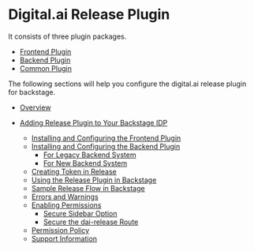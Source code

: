 # Digital.ai Release Plugin

It consists of three plugin packages.

* [Frontend Plugin](https://github.com/digital-ai/backstage-release/tree/main/plugins/dai-release)
* [Backend Plugin](https://github.com/digital-ai/backstage-release/tree/main/plugins/dai-release-backend)
* [Common Plugin](https://github.com/digital-ai/backstage-release/tree/main/plugins/dai-release-common)

The following sections will help you configure the digital.ai release plugin for backstage.

* [Overview](https://docs.digital.ai/bundle/devops-release-version-v.24.1/page/release/concept/release-backstage-overview.html)
* [Adding Release Plugin to Your Backstage IDP](https://docs.digital.ai/bundle/devops-release-version-v.24.1/page/release/concept/release-backstage-plugin.html)

    * [Installing and Configuring the Frontend Plugin](https://docs.digital.ai/bundle/devops-release-version-v.24.1/page/release/concept/release-backstage-plugin.html#installing-and-configuring-the-frontend-plugin)
    * [Installing and Configuring the Backend Plugin](https://docs.digital.ai/bundle/devops-release-version-v.24.1/page/release/concept/release-backstage-plugin.html#installing-and-configuring-the-backend-plugin)
        * [For Legacy Backend System](https://docs.digital.ai/bundle/devops-release-version-v.24.1/page/release/concept/release-backstage-plugin.html#for-legacy-backend-system)
        * [For New Backend System](https://docs.digital.ai/bundle/devops-release-version-v.24.1/page/release/concept/release-backstage-plugin.html#for-new-backend-system)
    * [Creating Token in Release](https://docs.digital.ai/bundle/devops-release-version-v.24.1/page/release/concept/release-backstage-plugin.html#creating-token-in-release)
    * [Using the Release Plugin in Backstage](https://docs.digital.ai/bundle/devops-release-version-v.24.1/page/release/concept/release-backstage-plugin.html#using-the-release-plugin-in-backstage)
    * [Sample Release Flow in Backstage](https://docs.digital.ai/bundle/devops-release-version-v.24.1/page/release/concept/release-backstage-plugin.html#sample-release-flow-in-backstage)
    * [Errors and Warnings](https://docs.digital.ai/bundle/devops-release-version-v.24.1/page/release/concept/release-backstage-plugin.html#errors-and-warnings)
    * [Enabling Permissions](https://docs.digital.ai/bundle/devops-release-version-v.24.1/page/release/concept/release-backstage-plugin.html#enabling-permissions)
        * [Secure Sidebar Option](https://docs.digital.ai/bundle/devops-release-version-v.24.1/page/release/concept/release-backstage-plugin.html#secure-sidebar-option)
        * [Secure the dai-release Route](https://docs.digital.ai/bundle/devops-release-version-v.24.1/page/release/concept/release-backstage-plugin.html#secure-the-dai-release-route)
    * [Permission Policy](https://docs.digital.ai/bundle/devops-release-version-v.24.1/page/release/concept/release-backstage-plugin.html#permission-policy)
    * [Support Information](https://docs.digital.ai/bundle/devops-release-version-v.24.1/page/release/concept/release-backstage-plugin.html#support-information)
